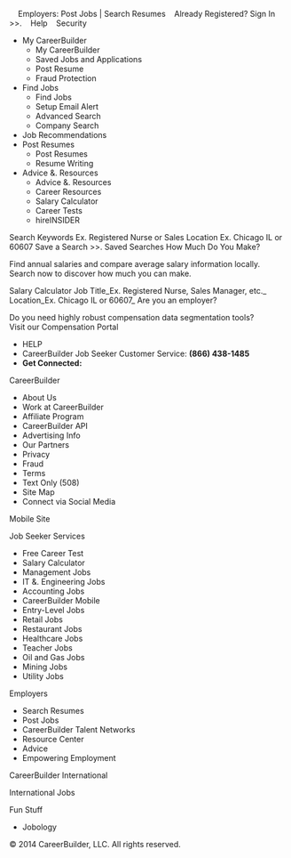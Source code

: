    Employers: Post Jobs | Search Resumes    Already Registered? Sign In >>.    Help    Security

*   My CareerBuilder
    *   My CareerBuilder
    *   Saved Jobs and Applications
    *   Post Resume
    *   Fraud Protection
*   Find Jobs
    *   Find Jobs
    *   Setup Email Alert
    *   Advanced Search
    *   Company Search
*   Job Recommendations
*   Post Resumes
    *   Post Resumes
    *   Resume Writing
*   Advice &. Resources
    *   Advice &. Resources
    *   Career Resources
    *   Salary Calculator
    *   Career Tests
    *   hireINSIDER

Search Keywords Ex. Registered Nurse or Sales Location Ex. Chicago IL or 60607 Save a Search >>. Saved Searches How Much Do You Make?

Find annual salaries and compare average salary information locally.  
Search now to discover how much you can make.

Salary Calculator Job Title_Ex. Registered Nurse, Sales Manager, etc._ Location_Ex. Chicago IL or 60607_ Are you an employer?

Do you need highly robust compensation data segmentation tools?  
Visit our Compensation Portal

*   HELP
*   CareerBuilder Job Seeker Customer Service: **(866) 438-1485**
*   **Get Connected:**

CareerBuilder

*   About Us
*   Work at CareerBuilder
*   Affiliate Program
*   CareerBuilder API
*   Advertising Info
*   Our Partners
*   Privacy
*   Fraud
*   Terms
*   Text Only (508)
*   Site Map
*   Connect via Social Media

Mobile Site

Job Seeker Services

*   Free Career Test
*   Salary Calculator
*   Management Jobs
*   IT &. Engineering Jobs
*   Accounting Jobs
*   CareerBuilder Mobile
*   Entry-Level Jobs
*   Retail Jobs
*   Restaurant Jobs
*   Healthcare Jobs
*   Teacher Jobs
*   Oil and Gas Jobs
*   Mining Jobs
*   Utility Jobs

Employers

*   Search Resumes
*   Post Jobs
*   CareerBuilder Talent Networks
*   Resource Center
*   Advice
*   Empowering Employment

  
CareerBuilder International

International Jobs

  
Fun Stuff

*   Jobology

© 2014 CareerBuilder, LLC. All rights reserved.